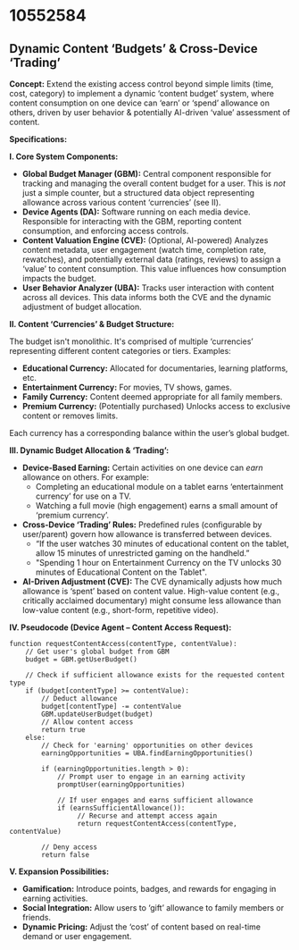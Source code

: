 # 10552584

## Dynamic Content ‘Budgets’ & Cross-Device ‘Trading’

**Concept:** Extend the existing access control beyond simple limits (time, cost, category) to implement a dynamic ‘content budget’ system, where content consumption on one device can ‘earn’ or ‘spend’ allowance on others, driven by user behavior & potentially AI-driven ‘value’ assessment of content.

**Specifications:**

**I. Core System Components:**

*   **Global Budget Manager (GBM):** Central component responsible for tracking and managing the overall content budget for a user. This is *not* just a simple counter, but a structured data object representing allowance across various content ‘currencies’ (see II).
*   **Device Agents (DA):** Software running on each media device. Responsible for interacting with the GBM, reporting content consumption, and enforcing access controls.
*   **Content Valuation Engine (CVE):** (Optional, AI-powered) Analyzes content metadata, user engagement (watch time, completion rate, rewatches), and potentially external data (ratings, reviews) to assign a ‘value’ to content consumption.  This value influences how consumption impacts the budget.
*   **User Behavior Analyzer (UBA):** Tracks user interaction with content across all devices. This data informs both the CVE and the dynamic adjustment of budget allocation.

**II. Content ‘Currencies’ & Budget Structure:**

The budget isn't monolithic. It's comprised of multiple ‘currencies’ representing different content categories or tiers. Examples:

*   **Educational Currency:** Allocated for documentaries, learning platforms, etc.
*   **Entertainment Currency:**  For movies, TV shows, games.
*   **Family Currency:**  Content deemed appropriate for all family members.
*   **Premium Currency:** (Potentially purchased) Unlocks access to exclusive content or removes limits.

Each currency has a corresponding balance within the user’s global budget.

**III. Dynamic Budget Allocation & ‘Trading’:**

*   **Device-Based Earning:**  Certain activities on one device can *earn* allowance on others. For example:
    *   Completing an educational module on a tablet earns ‘entertainment currency’ for use on a TV.
    *   Watching a full movie (high engagement) earns a small amount of ‘premium currency’.
*   **Cross-Device ‘Trading’ Rules:**  Predefined rules (configurable by user/parent) govern how allowance is transferred between devices.
    *   “If the user watches 30 minutes of educational content on the tablet, allow 15 minutes of unrestricted gaming on the handheld.”
    *   "Spending 1 hour on Entertainment Currency on the TV unlocks 30 minutes of Educational Content on the Tablet".
*   **AI-Driven Adjustment (CVE):** The CVE dynamically adjusts how much allowance is ‘spent’ based on content value.  High-value content (e.g., critically acclaimed documentary) might consume less allowance than low-value content (e.g., short-form, repetitive video).

**IV. Pseudocode (Device Agent – Content Access Request):**

```
function requestContentAccess(contentType, contentValue):
    // Get user's global budget from GBM
    budget = GBM.getUserBudget()

    // Check if sufficient allowance exists for the requested content type
    if (budget[contentType] >= contentValue):
        // Deduct allowance
        budget[contentType] -= contentValue
        GBM.updateUserBudget(budget)
        // Allow content access
        return true
    else:
        // Check for 'earning' opportunities on other devices
        earningOpportunities = UBA.findEarningOpportunities()

        if (earningOpportunities.length > 0):
            // Prompt user to engage in an earning activity
            promptUser(earningOpportunities)

            // If user engages and earns sufficient allowance
            if (earnsSufficientAllowance()):
                 // Recurse and attempt access again
                 return requestContentAccess(contentType, contentValue)

        // Deny access
        return false
```

**V.  Expansion Possibilities:**

*   **Gamification:** Introduce points, badges, and rewards for engaging in earning activities.
*   **Social Integration:** Allow users to ‘gift’ allowance to family members or friends.
*   **Dynamic Pricing:** Adjust the ‘cost’ of content based on real-time demand or user engagement.